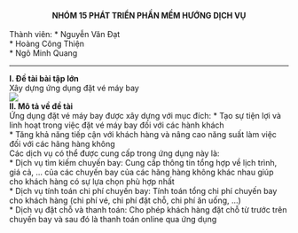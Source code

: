 
**<div align = "center">NHÓM 15 PHÁT TRIỂN PHẦN MỀM HƯỚNG DỊCH VỤ</div>**  
Thành viên: * Nguyễn Văn Đạt  
            * Hoàng Công Thiện  
            * Ngô Minh Quang  
***

**I. Đề tài bài tập lớn**  
Xây dựng ứng dụng đặt vé máy bay  
           <img src="[https://www.google.com/search?q=%C4%91%E1%BA%B7t+chuy%E1%BA%BFn+bay&rlz=1C1UEAD_enVN991VN991&sxsrf=APwXEdcGOE4U8bhZ8PYntHEGf_4iCw-Ibg:1680619238460&source=lnms&tbm=isch&sa=X&ved=2ahUKEwiH3dfFupD-AhVytlYBHWc1BOwQ_AUoBHoECAEQBg&biw=1536&bih=780&dpr=1.25#imgrc=aUqpk9TZbe947M](https://statics.vinpearl.com/kinh-nghiem-dat-ve-may-bay-nha-trang-1_1636855013.jpg)">  
**II. Mô tả về đề tài**  
Ứng dụng đặt vé máy bay được xây dựng với mục đích:
           * Tạo sự tiện lợi và linh hoạt trong việc đặt vé máy bay đối với các hành khách  
           * Tăng khả năng tiếp cận với khách hàng và nâng cao năng suất làm việc đối với các hãng hàng không  
  Các dịch vụ có thể được cung cấp trong ứng dụng này là:  
           * Dịch vụ tìm kiếm chuyến bay: Cung cấp thông tin tổng hợp về lịch trình, giá cả, ... của các chuyến bay của các hãng hàng không khác nhau giúp cho khách hàng có sự lựa chọn phù hợp nhất  
           * Dịch vụ tính toán chi phí chuyến bay: Tính toán tổng chi phí chuyến bay cho khách hàng (chi phí vé, chi phí đặt chỗ, chi phí ăn uống, ...)  
           * Dịch vụ đặt chỗ và thanh toán: Cho phép khách hàng đặt chỗ từ trước trên chuyến bay và sau đó là thanh toán online qua ứng dụng  
